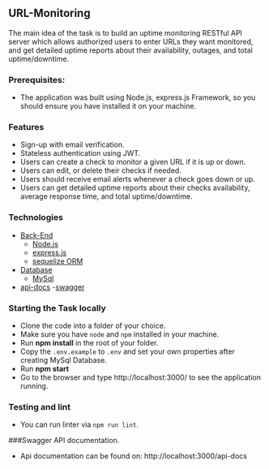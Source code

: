## URL-Monitoring

The main idea of the task is to build an uptime monitoring RESTful API server which allows authorized users to enter URLs they want monitored, and get detailed uptime reports about their availability, outages, and total uptime/downtime.
### Prerequisites:

- The application was built using Node.js, express.js Framework, so you should ensure you have installed it on your machine.

### <a name="Features">Features</a>
- Sign-up with email verification.
- Stateless authentication using JWT.
- Users can create a check to monitor a given URL if it is up or down.
- Users can edit, or delete their checks if needed.
- Users should receive email alerts whenever a check goes down or up.
- Users can get detailed uptime reports about their checks availability, average response time, and total uptime/downtime.

### <a name="toc">Technologies</a>

- [Back-End](#back-end)
  - [Node.js](#NodeJS)
  - [express.js](#express.js)
  - [sequelize ORM](#sequelize)
- [Database](#Database)
  - [MySql](#MySql)
- [api-docs](#api-docs)
  -[swagger](#swagger)

### Starting the Task locally 

- Clone the code into a folder of your choice.
- Make sure you have `node` and `npm` installed in your machine.
- Run **npm install** in the root of your folder.
- Copy the `.env.example` to `.env` and set your own properties after creating MySql Database.
- Run **npm start** 
- Go to the browser and type http://localhost:3000/ to see the application running.

### Testing and lint

- You can run linter via `npm run lint`.

###Swagger API documentation.

- Api documentation can be found on: http://localhost:3000/api-docs

